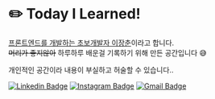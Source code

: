 <div 
style="position: absolute; display: flex; justify-content: center; align-items:center;">
<div>
<h1>✏️ Today I Learned!</h1>

<p>
<u>프론트엔드를 개발하는 초보개발자 이장춘</u>이라고 합니다.<br>
<del>머리가 좋지않아</del> 하루하루 배운걸 기록하기 위해 만든 공간입니다 😅
</p>

<p>
개인적인 공간이라 내용이 부실하고 허술할 수 있습니다..<br>
</p>

<div align=left>

[![Linkedin Badge](https://img.shields.io/badge/-LinkedIn-blue?style=flat-square&logo=Linkedin&logoColor=white&link=https:/https://www.linkedin.com/in/%EC%B0%AC%EA%B7%9C-%EC%A7%80-22149a1a7/)](https://www.linkedin.com/in/jangchun-lee-b9679a141/)
[![Instagram Badge](https://img.shields.io/badge/instagram-7a18f2?style=flat-square&logo=Instagram&logoColor=white&link=https://www.instagram.com/ginameeee/)](https://www.instagram.com/ginameeee/)
[![Gmail Badge](https://img.shields.io/badge/Gmail-d14836?style=flat-square&logo=Gmail&logoColor=white&link=mailto:ginameeee@gmail.com)](mailto:ginameeee@gmail.com)

</div>
</div>
<div>

